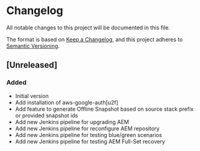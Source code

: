 # Changelog
All notable changes to this project will be documented in this file.

The format is based on [Keep a Changelog](https://keepachangelog.com/en/1.0.0/),
and this project adheres to [Semantic Versioning](https://semver.org/spec/v2.0.0.html).

## [Unreleased]

### Added
- Initial version
- Add installation of aws-google-auth[u2f]
- Add feature to generate Offline Snapshot based on source stack prefix or provided snapshot ids
- Add new Jenkins pipeline for upgrading AEM
- Add new Jenkins pipeline for reconfigure AEM repository
- Add new Jenkins pipeline for testing blue/green scenarios
- Add new Jenkins pipeline for testing AEM Full-Set recovery

